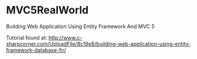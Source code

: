 # MVC5RealWorld
Building Web Application Using Entity Framework And MVC 5

Tutorial found at: http://www.c-sharpcorner.com/UploadFile/8c19e8/building-web-application-using-entity-framework-database-fir/